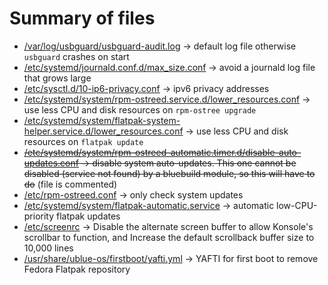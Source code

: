 # Summary of files
- [/var/log/usbguard/usbguard-audit.log](root/var/log/usbguard/usbguard-audit.log) -> default log file otherwise `usbguard` crashes on start
- [/etc/systemd/journald.conf.d/max_size.conf](root/etc/systemd/journald.conf.d/max_size.conf) -> avoid a journald log file that grows large
- [/etc/sysctl.d/10-ip6-privacy.conf](root/etc/sysctl.d/10-ip6-privacy.conf) -> ipv6 privacy addresses
- [/etc/systemd/system/rpm-ostreed.service.d/lower_resources.conf](root/etc/systemd/system/rpm-ostreed.service.d/lower_resources.conf) -> use less CPU and disk resources on `rpm-ostree upgrade`
- [/etc/systemd/system/flatpak-system-helper.service.d/lower_resources.conf](root/etc/systemd/system/flatpak-system-helper.service.d/lower_resources.conf) -> use less CPU and disk resources on `flatpak update`
- ~~[/etc/systemd/system/rpm-ostreed-automatic.timer.d/disable-auto-updates.conf](root/etc/systemd/system/rpm-ostreed-automatic.timer.d/disable-auto-updates.conf) -> disable system auto-updates. This one cannot be disabled (service not found) by a bluebuild module, so this will have to do~~ (file is commented)
- [/etc/rpm-ostreed.conf](root/etc/rpm-ostreed.conf) -> only check system updates
- [/etc/systemd/system/flatpak-automatic.service](root/etc/systemd/system/flatpak-automatic.service) -> automatic low-CPU-priority flatpak updates
- [/etc/screenrc](root/etc/screenrc) -> Disable the alternate screen buffer to allow Konsole's scrollbar to function, and Increase the default scrollback buffer size to 10,000 lines
- [/usr/share/ublue-os/firstboot/yafti.yml](root/usr/share/ublue-os/firstboot/yafti.yml) -> YAFTI for first boot to remove Fedora Flatpak repository
